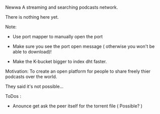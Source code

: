 Newwa
A streaming and searching podcasts network.

There is nothing here yet.

Note:

- Use port mapper to manually open the port

- Make sure you see the port open message ( otherwise you won't be able to download)!

- Make the K-bucket bigger to index dht faster.

Motivation:
To create an open platform for people to share freely thier podcasts over the world.

They said it's not possible...

ToDos :
- Anounce get ask the peer itself for the torrent file ( Possible? )